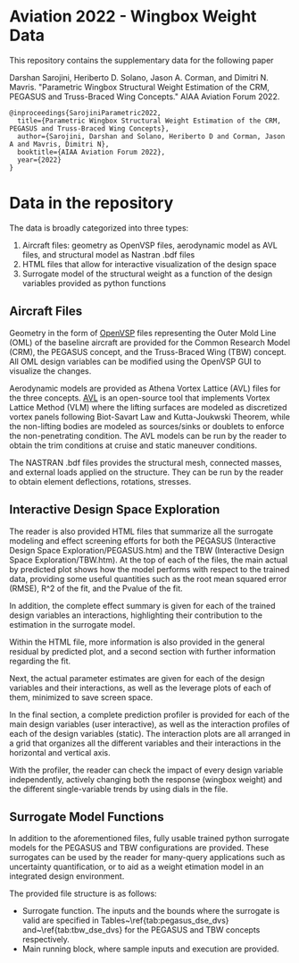 Aviation 2022 - Wingbox Weight Data
==============

This repository contains the supplementary data for the following paper

Darshan Sarojini, Heriberto D. Solano, Jason A. Corman, and Dimitri N. Mavris. "Parametric Wingbox Structural Weight Estimation of the CRM, PEGASUS and Truss-Braced Wing Concepts." AIAA Aviation Forum 2022. 

```
@inproceedings{SarojiniParametric2022,
  title={Parametric Wingbox Structural Weight Estimation of the CRM, PEGASUS and Truss-Braced Wing Concepts},
  author={Sarojini, Darshan and Solano, Heriberto D and Corman, Jason A and Mavris, Dimitri N},
  booktitle={AIAA Aviation Forum 2022},
  year={2022}
}
```

# Data in the repository
The data is broadly categorized into three types:
1. Aircraft files: geometry as OpenVSP files, aerodynamic model as AVL files, and structural model as Nastran .bdf files
2. HTML files that allow for interactive visualization of the design space
3. Surrogate model of the structural weight as a function of the design variables provided as python functions

## Aircraft Files
Geometry in the form of [OpenVSP](http://openvsp.org/) files representing the Outer Mold Line (OML) of the baseline aircraft are provided for the Common Research Model (CRM), the PEGASUS concept, and the Truss-Braced Wing (TBW) concept. All OML design variables can be modified using the OpenVSP GUI to visualize the changes. 

Aerodynamic models are provided as Athena Vortex Lattice (AVL) files for the three concepts. [AVL](https://web.mit.edu/drela/Public/web/avl/) is an open-source tool that implements Vortex Lattice Method (VLM)  where the lifting surfaces are modeled as discretized vortex panels following Biot-Savart Law and Kutta-Joukwski Theorem, while the non-lifting bodies are modeled as sources/sinks or doublets to enforce the non-penetrating condition.
The AVL models can be run by the reader to obtain the trim conditions at cruise and static maneuver conditions. 

The NASTRAN .bdf files provides the structural mesh, connected masses, and external loads applied on the structure. They can be run by the reader to obtain element deflections, rotations, stresses.

## Interactive Design Space Exploration
The reader is also provided HTML files that summarize all the surrogate modeling and effect screening efforts for both the PEGASUS (Interactive Design Space Exploration/PEGASUS.htm) and the TBW (Interactive Design Space Exploration/TBW.htm). At the top of each of the files, the main actual by predicted plot shows how the model performs with respect to the trained data, providing some useful quantities such as the root mean squared error (RMSE), R^2 of the fit, and the Pvalue of the fit.

In addition, the complete effect summary is given for each of the trained design variables an interactions, highlighting their contribution to the estimation in the surrogate model.

Within the HTML file, more information is also provided in the general residual by predicted plot, and a second section with further information regarding the fit.

Next, the actual parameter estimates are given for each of the design variables and their interactions, as well as the leverage plots of each of them, minimized to save screen space.

In the final section, a complete prediction profiler is provided for each of the main design variables (user interactive), as well as the interaction profiles of each of the design variables (static). The interaction plots are all arranged in a grid that organizes all the different variables and their interactions in the horizontal and vertical axis. 

With the profiler, the reader can check the impact of every design variable independently, actively changing both the response (wingbox weight) and the different single-variable trends by using dials in the file.

## Surrogate Model Functions
In addition to the aforementioned files, fully usable trained python surrogate models for the PEGASUS and TBW configurations are provided. These surrogates can be used by the reader for many-query applications such as uncertainty quantification, or to aid as a weight etimation model in an integrated design environment.

The provided file structure is as follows:
- Surrogate function. The inputs and the bounds where the surrogate is valid are specified in Tables~\ref{tab:pegasus_dse_dvs} and~\ref{tab:tbw_dse_dvs} for the PEGASUS and TBW concepts respectively.
- Main running block, where sample inputs and execution are provided.
